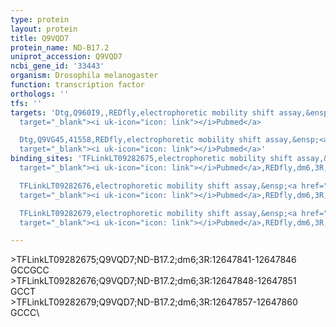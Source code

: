 ```yaml
---
type: protein
layout: protein
title: Q9VQD7
protein_name: ND-B17.2
uniprot_accession: Q9VQD7
ncbi_gene_id: '33443'
organism: Drosophila melanogaster
function: transcription factor
orthologs: ''
tfs: ''
targets: 'Dtg,Q960I9,,REDfly,electrophoretic mobility shift assay,&ensp;<a href="https://www.ncbi.nlm.nih.gov/pubmed/?term=20965965%5Buid%5D+OR+24321690%5Buid%5D"
  target="_blank"><i uk-icon="icon: link"></i>Pubmed</a>

  Dtg,Q9VG45,41558,REDfly,electrophoretic mobility shift assay,&ensp;<a href="https://www.ncbi.nlm.nih.gov/pubmed/?term=20965965%5Buid%5D+OR+24321690%5Buid%5D"
  target="_blank"><i uk-icon="icon: link"></i>Pubmed</a>'
binding_sites: 'TFLinkLT09282675,electrophoretic mobility shift assay,&ensp;<a href="https://www.ncbi.nlm.nih.gov/pubmed/?term=24321690;20965965%5Buid%5D"
  target="_blank"><i uk-icon="icon: link"></i>Pubmed</a>,REDfly,dm6,3R,12647841,12647846,NA

  TFLinkLT09282676,electrophoretic mobility shift assay,&ensp;<a href="https://www.ncbi.nlm.nih.gov/pubmed/?term=24321690;20965965%5Buid%5D"
  target="_blank"><i uk-icon="icon: link"></i>Pubmed</a>,REDfly,dm6,3R,12647848,12647851,NA

  TFLinkLT09282679,electrophoretic mobility shift assay,&ensp;<a href="https://www.ncbi.nlm.nih.gov/pubmed/?term=24321690;20965965%5Buid%5D"
  target="_blank"><i uk-icon="icon: link"></i>Pubmed</a>,REDfly,dm6,3R,12647857,12647860,NA'

---
```

\>TFLinkLT09282675;Q9VQD7;ND-B17.2;dm6;3R:12647841-12647846\GCCGCC\\>TFLinkLT09282676;Q9VQD7;ND-B17.2;dm6;3R:12647848-12647851\GCCT\\>TFLinkLT09282679;Q9VQD7;ND-B17.2;dm6;3R:12647857-12647860\GCCC\